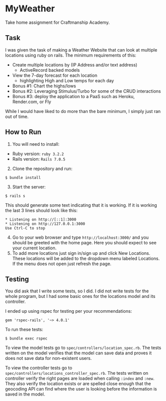 # MyWeather

Take home assignment for Craftmanship Academy.

## Task
I was given the task of making a Weather Website that can look at multiple locations using ruby on rails. The minimum requirements of this:

- Create multiple locations by (IP Address and/or text address)
  *   ActiveRecord backed models
- View the 7-day forecast for each location
  * highlighting High and Low temps for each day
- Bonus #1: Chart the highs/lows
- Bonus #2: Leveraging Stimulus/Turbo for some of the CRUD interactions
- Bonus #3: deploy the application to a PaaS such as Heroku, Render.com, or Fly
  
While I would have liked to do more than the bare minimum, I simply just ran out of time.

## How to Run
1. You will need to install:
- Ruby version: `ruby 3.2.2`
- Rails version: `Rails 7.0.5`

2. Clone the repository and run:
```
$ bundle install
```
3. Start the server:
```
$ rails s
```
  This should generate some text indicating that it is working. If it is working the last 3 lines should look like this:
```
* Listening on http://[::1]:3000
* Listening on http://127.0.0.1:3000
Use Ctrl-C to stop
```

4. Go to your web browser and type `http://localhost:3000/` and you should be greeted with the home page. Here you should expect to see your current location.
5. To add more locations just sign in/sign up and click New Locations. These locations will be added to the dropdown menu labeled Locations. If the menu does not open just refresh the page.

## Testing

You did ask that I write some tests, so I did. I did not write tests for the whole program, but I had some basic ones for the locations model and its controller.

I ended up using rspec for testing per your recommendations:
```
gem 'rspec-rails', '~> 4.0.1'
```

To run these tests:
```
$ bundle exec rspec
```
To view the model tests go to `spec/controllers/location_spec.rb`. The tests written on the model verifies that the model can save data and proves it does not save data for non-existent users.

To view the controller tests go to `spec/controllers/locations_controller_spec.rb`. The tests written on controller verify the right pages are loaded when calling `:index` and `:new`. They also verify the location exists or are spelled close enough that the geocoding API can find where the user is looking before the information is saved in the model. 